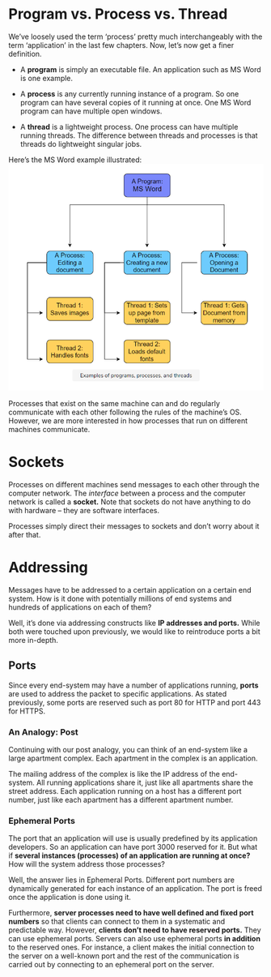 # Program vs. Process vs. Thread

We’ve loosely used the term ‘process’ pretty much interchangeably with the term ‘application’ in the last few chapters. Now, let’s now get a finer definition.

- A **program** is simply an executable file. An application such as MS Word is one example.

- A **process** is any currently running instance of a program. So one program can have several copies of it running at once. One MS Word program can have multiple open windows.

- A **thread** is a lightweight process. One process can have multiple running threads. The difference between threads and processes is that threads do lightweight singular jobs.

Here’s the MS Word example illustrated:
![Examples of programs, processes, and threads](1.png)

Processes that exist on the same machine can and do regularly communicate with each other following the rules of the machine’s OS. However, we are more interested in how processes that run on different machines communicate.

# Sockets

Processes on different machines send messages to each other through the computer network. The _interface_ between a process and the computer network is called a **socket.** Note that sockets do not have anything to do with hardware – they are software interfaces.

Processes simply direct their messages to sockets and don’t worry about it after that.

# Addressing

Messages have to be addressed to a certain application on a certain end system. How is it done with potentially millions of end systems and hundreds of applications on each of them?

Well, it’s done via addressing constructs like **IP addresses and ports.** While both were touched upon previously, we would like to reintroduce ports a bit more in-depth.

## Ports

Since every end-system may have a number of applications running, **ports** are used to address the packet to specific applications. As stated previously, some ports are reserved such as port 80 for HTTP and port 443 for HTTPS.

### An Analogy: Post

Continuing with our post analogy, you can think of an end-system like a large apartment complex. Each apartment in the complex is an application.

The mailing address of the complex is like the IP address of the end-system. All running applications share it, just like all apartments share the street address. Each application running on a host has a different port number, just like each apartment has a different apartment number.

### Ephemeral Ports

The port that an application will use is usually predefined by its application developers. So an application can have port 3000 reserved for it. But what if **several instances (processes) of an application are running at once?** How will the system address those processes?

Well, the answer lies in Ephemeral Ports. Different port numbers are dynamically generated for each instance of an application. The port is freed once the application is done using it.

Furthermore, **server processes need to have well defined and fixed port numbers** so that clients can connect to them in a systematic and predictable way. However, **clients don’t need to have reserved ports.** They can use ephemeral ports. Servers can also use ephemeral ports **in addition** to the reserved ones. For instance, a client makes the initial connection to the server on a well-known port and the rest of the communication is carried out by connecting to an ephemeral port on the server.

